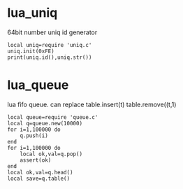 # lua_uniq
64bit number uniq id generator
  
    local uniq=require 'uniq.c'
    uniq.init(0xFE)
    print(uniq.id(),uniq.str())


# lua_queue
lua fifo queue. can replace table.insert(t) table.remove((t,1)
  
    local queue=require 'queue.c'
    local q=queue.new(10000)
    for i=1,100000 do
        q.push(i)
    end
    for i=1,100000 do
        local ok,val=q.pop()
        assert(ok)
    end
    local ok,val=q.head()
    local save=q.table()
